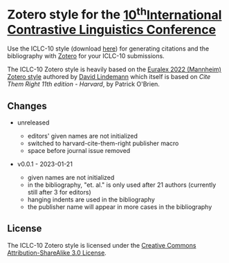 # Zotero style for the [10<sup>th</sup>International Contrastive Linguistics Conference](https://iclc10.ids-mannheim.de/keynotes.shtml)

Use the ICLC-10 style (download [here](https://github.com/ICLC-10/Zotero/releases/latest/download/ICLC-10.csl)) for generating citations and the bibliography with [Zotero](https://www.zotero.org/) for your ICLC-10 submissions.

The ICLC-10 Zotero style is heavily based on the [Euralex 2022 (Mannheim) Zotero style](https://github.com/elexis-eu/elexifinder/blob/master/Zotero/euralex-2022-mannheim.csl) authored by [David Lindemann](https://github.com/dlindem) which itself is based on *Cite Them Right 11th edition - Harvard*, by Patrick O'Brien.

## Changes

- unreleased
  - editors' given names are not initialized
  - switched to harvard-cite-them-right publisher macro
  - space before journal issue removed

- v0.0.1 - 2023-01-21
  - given names are not initialized
  - in the bibliography, "et. al." is only used after 21 authors (currently still after 3 for editors)
  - hanging indents are used in the bibliography
  - the publisher name will appear in more cases in the bibliography

## License

The ICLC-10 Zotero style is licensed under the [Creative Commons Attribution-ShareAlike 3.0 License](http://creativecommons.org/licenses/by-sa/3.0/).
